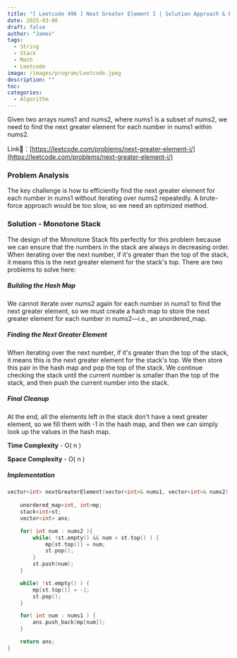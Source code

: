 ```yaml
---
title: "[ Leetcode 496 ] Next Greater Element I | Solution Approach & Explanation"
date: 2025-03-06
draft: false
author: "James"
tags:
  - String
  - Stack
  - Math
  - Leetcode
image: /images/program/Leetcode.jpeg
description: ""
toc: 
categories:
  - Algorithm
---
```


Given two arrays nums1 and nums2, where nums1 is a subset of nums2, we need to find the next greater element for each number in nums1 within nums2.

Link🔗：[https://leetcode.com/problems/next-greater-element-i/](https://leetcode.com/problems/next-greater-element-i/)

### **Problem Analysis**

The key challenge is how to efficiently find the next greater element for each number in nums1 without iterating over nums2 repeatedly. A brute-force approach would be too slow, so we need an optimized method.

### **Solution - Monotone Stack**

The design of the Monotone Stack fits perfectly for this problem because we can ensure that the numbers in the stack are always in decreasing order. When iterating over the next number, if it's greater than the top of the stack, it means this is the next greater element for the stack's top. There are two problems to solve here:

##### **Building the Hash Map**

We cannot iterate over nums2 again for each number in nums1 to find the next greater element, so we must create a hash map to store the next greater element for each number in nums2—i.e., an unordered_map.

##### **Finding the Next Greater Element**

When iterating over the next number, if it's greater than the top of the stack, it means this is the next greater element for the stack's top. We then store this pair in the hash map and pop the top of the stack. We continue checking the stack until the current number is smaller than the top of the stack, and then push the current number into the stack.

##### **Final Cleanup**

At the end, all the elements left in the stack don't have a next greater element, so we fill them with -1 in the hash map, and then we can simply look up the values in the hash map.

**Time Complexity** - O( n )

**Space Complexity** - O( n )

##### **Implementation**
```cpp
vector<int> nextGreaterElement(vector<int>& nums1, vector<int>& nums2) {
        
    unordered_map<int, int>mp;
    stack<int>st;
    vector<int> ans;

    for( int num : nums2 ){
        while( !st.empty() && num > st.top() ) {
            mp[st.top()] = num;
            st.pop();
        }
        st.push(num);
    }

    while( !st.empty() ) {
        mp[st.top()] = -1;
        st.pop();
    }

    for( int num : nums1 ) {
        ans.push_back(mp[num]);
    }

    return ans;
}
```